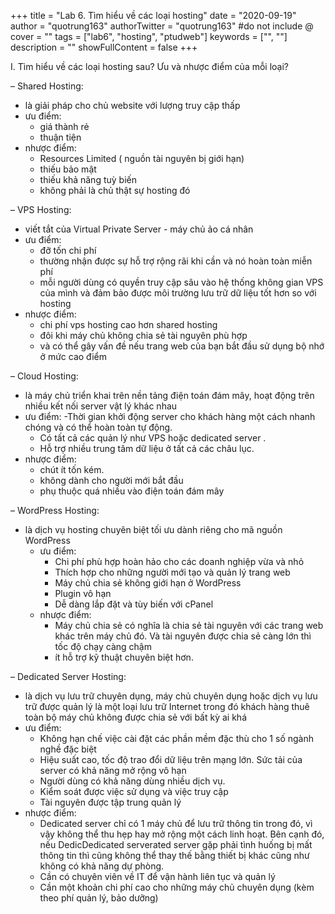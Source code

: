 +++
title = "Lab 6. Tìm hiểu về các loại hosting"
date = "2020-09-19"
author = "quotrung163"
authorTwitter = "quotrung163" #do not include @
cover = ""
tags = ["lab6", "hosting", "ptudweb"]
keywords = ["", ""]
description = ""
showFullContent = false
+++

I. Tìm hiểu về các loại hosting sau? Ưu và nhược điểm của mỗi loại?

– Shared Hosting:
  - là giải pháp cho chủ website với lượng truy cập thấp
  - ưu điểm:
    - giá thành rẻ
    - thuận tiện
  - nhược điểm:
    - Resources Limited ( nguồn tài nguyên bị giới hạn)
    - thiếu bảo mật
    - thiếu khả năng tuỳ biến
    - không phải là chủ thật sự hosting đó

– VPS Hosting:
  - viết tắt của Virtual Private Server - máy chủ ảo cá nhân
  - ưu điểm:
    - đỡ tốn chi phí
    - thường nhận được sự hỗ trợ rộng rãi khi cần và nó hoàn toàn miễn phí
    - mỗi người dùng có quyền truy cập sâu vào hệ thống không gian VPS của mình và đảm bảo được môi trường lưu trữ dữ liệu tốt hơn so với hosting
  - nhược điểm:
    - chi phí vps hosting cao hơn shared hosting
    - đôi khi máy chủ không chia sẻ tài nguyên phù hợp
    - và có thể gây vấn đề nếu trang web của bạn bắt đầu sử dụng bộ nhớ ở mức cao điểm

– Cloud Hosting:
  - là máy chủ triển khai trên nền tảng điện toán đám mây, hoạt động trên nhiều kết nối server vật lý khác nhau
  - ưu điểm:
    -Thời gian khởi động server cho khách hàng một cách nhanh chóng và có thể hoàn toàn tự động.
    - Có tất cả các quản lý như VPS hoặc dedicated server .
    - Hỗ trợ nhiều trung tâm dữ liệu ở tất cả các châu lục.
  - nhược điểm:
    - chút ít tốn kém.
    - không dành cho người mới bắt đầu
    - phụ thuộc quá nhiều vào điện toán đám mây
    
– WordPress Hosting:
  - là dịch vụ hosting chuyên biệt tối ưu dành riêng cho mã nguồn WordPress
    - ưu điểm:
      - Chi phí phù hợp hoàn hảo cho các doanh nghiệp vừa và nhỏ
      - Thích hợp cho những người mới tạo và quản lý trang web
      - Máy chủ chia sẻ không giới hạn ở WordPress
      - Plugin vô hạn
      - Dễ dàng lắp đặt và tùy biến với cPanel
    - nhược điểm:
      - Máy chủ chia sẻ có nghĩa là chia sẻ tài nguyên với các trang web khác trên máy chủ đó. Và tài nguyên được chia sẻ càng lớn thì tốc độ chạy càng chậm
      - ít hỗ trợ kỹ thuật chuyên biệt hơn. 

– Dedicated Server Hosting:
  - là dịch vụ lưu trữ chuyên dụng, máy chủ chuyên dụng hoặc dịch vụ lưu trữ được quản lý là một loại lưu trữ Internet trong đó khách hàng thuê toàn bộ máy chủ không được chia sẻ với bất kỳ ai khá
  - ưu điểm:
    - Không hạn chế việc cài đặt các phần mềm đặc thù cho 1 số ngành nghề đặc biệt
    - Hiệu suất cao, tốc độ trao đổi dữ liệu trên mạng lớn. Sức tải của server có khả năng mở rộng vô hạn
    - Người dùng có khả năng dùng nhiều dịch vụ.
    - Kiểm soát được việc sử dụng và việc truy cập
    - Tài nguyên được tập trung quản lý
  - nhược điểm:
    - Dedicated server chỉ có 1 máy chủ để lưu trữ thông tin trong đó, vì vậy không thể thu hẹp hay mở rộng một cách linh hoạt. Bên cạnh đó, nếu DedicDedicated serverated server gặp phải tình huống bị mất thông tin thì cũng không thể thay thế bằng thiết bị khác cũng như không có khả năng dự phòng.
    - Cần có chuyên viên về IT để vận hành liên tục và quản lý
    - Cần một khoản chi phí cao cho những máy chủ chuyên dụng (kèm theo phí quản lý, bảo dưỡng)